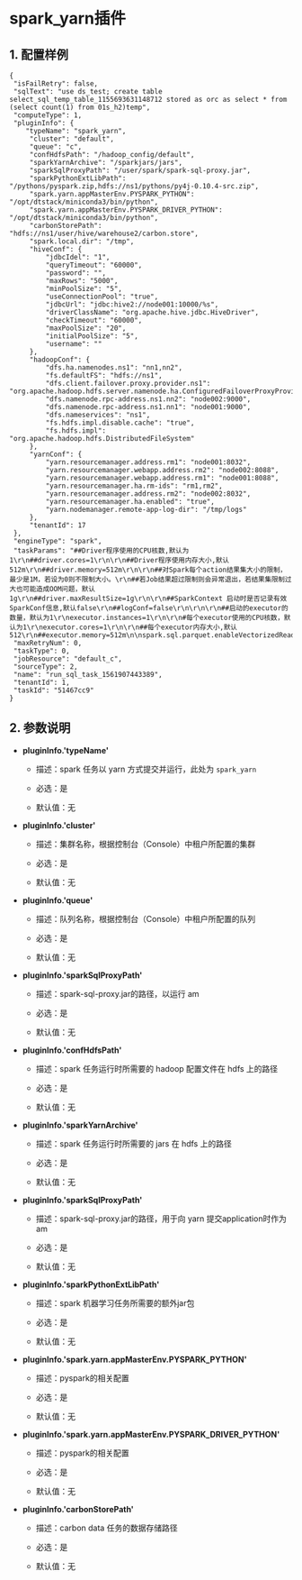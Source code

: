 # spark_yarn插件

## 1. 配置样例

```
{
 "isFailRetry": false,
 "sqlText": "use ds_test; create table select_sql_temp_table_1155693631148712 stored as orc as select * from (select count(1) from 01s_h2)temp",
 "computeType": 1,
 "pluginInfo": {
    "typeName": "spark_yarn",
     "cluster": "default",
     "queue": "c",
     "confHdfsPath": "/hadoop_config/default",
     "sparkYarnArchive": "/sparkjars/jars",
     "sparkSqlProxyPath": "/user/spark/spark-sql-proxy.jar",
     "sparkPythonExtLibPath": "/pythons/pyspark.zip,hdfs://ns1/pythons/py4j-0.10.4-src.zip",
     "spark.yarn.appMasterEnv.PYSPARK_PYTHON": "/opt/dtstack/miniconda3/bin/python",
     "spark.yarn.appMasterEnv.PYSPARK_DRIVER_PYTHON": "/opt/dtstack/miniconda3/bin/python",
     "carbonStorePath": "hdfs://ns1/user/hive/warehouse2/carbon.store",
     "spark.local.dir": "/tmp",
     "hiveConf": {
         "jdbcIdel": "1",
         "queryTimeout": "60000",
         "password": "",
         "maxRows": "5000",
         "minPoolSize": "5",
         "useConnectionPool": "true",
         "jdbcUrl": "jdbc:hive2://node001:10000/%s",
         "driverClassName": "org.apache.hive.jdbc.HiveDriver",
         "checkTimeout": "60000",
         "maxPoolSize": "20",
         "initialPoolSize": "5",
         "username": ""
     },
     "hadoopConf": {
         "dfs.ha.namenodes.ns1": "nn1,nn2",
         "fs.defaultFS": "hdfs://ns1",
         "dfs.client.failover.proxy.provider.ns1": "org.apache.hadoop.hdfs.server.namenode.ha.ConfiguredFailoverProxyProvider",
         "dfs.namenode.rpc-address.ns1.nn2": "node002:9000",
         "dfs.namenode.rpc-address.ns1.nn1": "node001:9000",
         "dfs.nameservices": "ns1",
         "fs.hdfs.impl.disable.cache": "true",
         "fs.hdfs.impl": "org.apache.hadoop.hdfs.DistributedFileSystem"
     },
     "yarnConf": {
         "yarn.resourcemanager.address.rm1": "node001:8032",
         "yarn.resourcemanager.webapp.address.rm2": "node002:8088",
         "yarn.resourcemanager.webapp.address.rm1": "node001:8088",
         "yarn.resourcemanager.ha.rm-ids": "rm1,rm2",
         "yarn.resourcemanager.address.rm2": "node002:8032",
         "yarn.resourcemanager.ha.enabled": "true",
         "yarn.nodemanager.remote-app-log-dir": "/tmp/logs"
     },
     "tenantId": 17
 },
 "engineType": "spark",
 "taskParams": "##Driver程序使用的CPU核数,默认为1\r\n##driver.cores=1\r\n\r\n##Driver程序使用内存大小,默认512m\r\n##driver.memory=512m\r\n\r\n##对Spark每个action结果集大小的限制，最少是1M，若设为0则不限制大小。\r\n##若Job结果超过限制则会异常退出，若结果集限制过大也可能造成OOM问题，默认1g\r\n##driver.maxResultSize=1g\r\n\r\n##SparkContext 启动时是否记录有效 SparkConf信息,默认false\r\n##logConf=false\r\n\r\n\r\n##启动的executor的数量，默认为1\r\nexecutor.instances=1\r\n\r\n#每个executor使用的CPU核数，默认为1\r\nexecutor.cores=1\r\n\r\n##每个executor内存大小,默认512\r\n##executor.memory=512m\n\nspark.sql.parquet.enableVectorizedReader=false",
 "maxRetryNum": 0,
 "taskType": 0,
 "jobResource": "default_c",
 "sourceType": 2,
 "name": "run_sql_task_1561907443389",
 "tenantId": 1,
 "taskId": "51467cc9"
}
```

## 2. 参数说明

* **pluginInfo.'typeName'**

 	* 描述：spark 任务以 yarn 方式提交并运行，此处为 `spark_yarn`
 		
	* 必选：是 <br />

	* 默认值：无 <br />

* **pluginInfo.'cluster'**

 	* 描述：集群名称，根据控制台（Console）中租户所配置的集群
 		
	* 必选：是 <br />

	* 默认值：无 <br />

* **pluginInfo.'queue'**

 	* 描述：队列名称，根据控制台（Console）中租户所配置的队列
 		
	* 必选：是 <br />

	* 默认值：无 <br />
	
* **pluginInfo.'sparkSqlProxyPath'**

 	* 描述：spark-sql-proxy.jar的路径，以运行 am
 		
	* 必选：是 <br />

	* 默认值：无 <br />

* **pluginInfo.'confHdfsPath'**

 	* 描述：spark 任务运行时所需要的 hadoop 配置文件在 hdfs 上的路径
 		
	* 必选：是 <br />

	* 默认值：无 <br />

* **pluginInfo.'sparkYarnArchive'**

 	* 描述：spark 任务运行时所需要的 jars 在 hdfs 上的路径
 		
	* 必选：是 <br />

	* 默认值：无 <br />

* **pluginInfo.'sparkSqlProxyPath'**

 	* 描述：spark-sql-proxy.jar的路径，用于向 yarn 提交application时作为 am
 		
	* 必选：是 <br />

	* 默认值：无 <br />

* **pluginInfo.'sparkPythonExtLibPath'**

 	* 描述：spark 机器学习任务所需要的额外jar包
 		
	* 必选：是 <br />

	* 默认值：无 <br />

* **pluginInfo.'spark.yarn.appMasterEnv.PYSPARK_PYTHON'**

 	* 描述：pyspark的相关配置
 		
	* 必选：是 <br />

	* 默认值：无 <br />

* **pluginInfo.'spark.yarn.appMasterEnv.PYSPARK_DRIVER_PYTHON'**

 	* 描述：pyspark的相关配置
 		
	* 必选：是 <br />

	* 默认值：无 <br />
	
* **pluginInfo.'carbonStorePath'**

 	* 描述：carbon data 任务的数据存储路径
 		
	* 必选：是 <br />

	* 默认值：无 <br />